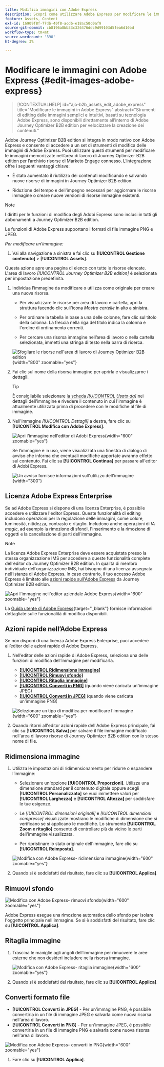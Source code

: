 ```yaml
---
title: Modifica immagini con Adobe Express
description: Scopri come utilizzare Adobe Express per modificare le immagini nell’area di lavoro di Journey Optimizer B2B edition.
feature: Assets, Content
exl-id: 16909f8f-77db-40f8-acd6-e18ac50c0af9
source-git-commit: cb8196a8bb33c326476ddc9d99103d5fea6d10bd
workflow-type: tm+mt
source-wordcount: '890'
ht-degree: 3%

---
```


# Modificare le immagini con Adobe Express {#edit-images-adobe-express}

>[!CONTEXTUALHELP]
>id="ajo-b2b_assets_edit_adobe_express"
>title="Modificare le immagini in Adobe Express"
>abstract="Strumenti di editing delle immagini semplici e intuitivi, basati su tecnologia Adobe Express, sono disponibili direttamente all’interno di Adobe Journey Optimizer B2B edition per velocizzare la creazione dei contenuti."

Adobe Journey Optimizer B2B edition si integra in modo nativo con Adobe Express e consente di accedere a un set di strumenti di modifica delle immagini di Adobe Express. Puoi utilizzare questi strumenti per modificare le immagini memorizzate nell’area di lavoro di Journey Optimizer B2B edition per l’archivio risorse di Marketo Engage connesso. L’integrazione offre i seguenti vantaggi chiave:

* È stato aumentato il riutilizzo dei contenuti modificando e salvando nuove risorse di immagini in Journey Optimizer B2B edition.

* Riduzione del tempo e dell&#39;impegno necessari per aggiornare le risorse immagine o creare nuove versioni di risorse immagine esistenti.

>[!NOTE]
>
>I diritti per le funzioni di modifica degli Adobi Express sono inclusi in tutti gli abbonamenti a Journey Optimizer B2B edition.

Le funzioni di Adobe Express supportano i formati di file immagine PNG e JPEG.

_Per modificare un&#39;immagine:_

1. Vai alla navigazione a sinistra e fai clic su **[!UICONTROL Gestione contenuto]** > **[!UICONTROL Assets]**.

Questa azione apre una pagina di elenco con tutte le risorse elencate. L&#39;area di lavoro _[!UICONTROL Journey Optimizer B2B edition]_ è selezionata per impostazione predefinita.

1. Individua l’immagine da modificare o utilizza come originale per creare una nuova risorsa.

   * Per visualizzare le risorse per area di lavoro e cartella, apri la struttura facendo clic sull&#39;icona _Mostra cartelle_ in alto a sinistra.

   * Per ordinare la tabella in base a una delle colonne, fare clic sul titolo della colonna. La freccia nella riga del titolo indica la colonna e l&#39;ordine di ordinamento correnti.

   * Per cercare una risorsa immagine nell’area di lavoro o nella cartella selezionata, immetti una stringa di testo nella barra di ricerca.

   ![Sfogliare le risorse nell&#39;area di lavoro di Journey Optimizer B2B edition](./assets/assets-native-workspace-filtered.png){width="800" zoomable="yes"}

1. Fai clic sul nome della risorsa immagine per aprirla e visualizzarne i dettagli.

   >[!TIP]
   >
   >È consigliabile selezionare [la scheda _[!UICONTROL Usato da]_](./marketo-engage-design-studio.md#view-asset-used-by-references) nei dettagli dell&#39;immagine e rivedere il contenuto in cui l&#39;immagine è attualmente utilizzata prima di procedere con le modifiche al file di immagine.

1. Nell&#39;immagine _[!UICONTROL Dettagli]_ a destra, fare clic su **[!UICONTROL Modifica con Adobe Express]**.

   ![Apri l&#39;immagine nell&#39;editor di Adobi Express](./assets/assets-edit-adobe-express.png){width="600" zoomable="yes"}

   Se l&#39;immagine è in uso, viene visualizzata una finestra di dialogo di avviso che informa che eventuali modifiche apportate avranno effetto sul contenuto. Fai clic su **[!UICONTROL Continua]** per passare all&#39;editor di Adobi Express.

   ![Un avviso fornisce informazioni sull&#39;utilizzo dell&#39;immagine](./assets/assets-edit-adobe-express-usage-alert.png){width="300"}

## Licenza Adobe Express Enterprise

Se ad Adobe Express si dispone di una licenza Enterprise, è possibile accedere e utilizzare l&#39;editor Express. Queste funzionalità di editing includono operazioni per la regolazione delle immagini, come colore, luminosità, nitidezza, contrasto e ritaglio. Includono anche operazioni di _IA magic_, ad esempio la rimozione di sfondi, l&#39;inserimento e la rimozione di oggetti e la cancellazione di parti dell&#39;immagine.

>[!NOTE]
>
>La licenza Adobe Express Enterprise deve essere acquistata presso la stessa organizzazione IMS per accedere a queste funzionalità complete dell’editor da Journey Optimizer B2B edition. In qualità di membro individuale dell’organizzazione IMS, hai bisogno di una licenza assegnata nell’istanza di Adobe Express. In caso contrario, il tuo accesso Adobe Express è limitato alle [azioni rapide sull&#39;Adobe Express](#quick-actions-in-adobe-express) da Journey Optimizer B2B edition.

![Apri l&#39;immagine nell&#39;editor aziendale Adobe Express](./assets/assets-edit-adobe-express-enterprise-editor.png){width="600" zoomable="yes"}

La [Guida utente di Adobe Express](https://helpx.adobe.com/express/user-guide.html){target="_blank"} fornisce informazioni dettagliate sulle funzionalità di modifica disponibili.

## Azioni rapide nell’Adobe Express

Se non disponi di una licenza Adobe Express Enterprise, puoi accedere all’editor delle azioni rapide di Adobe Express.

1. Nell’editor delle azioni rapide di Adobe Express, seleziona una delle funzioni di modifica dell’immagine per modificarla.

   * [**[!UICONTROL Ridimensiona immagine]**](#resize-image)
   * [**[!UICONTROL Rimuovi sfondo]**](#remove-background)
   * [**[!UICONTROL Ritaglia immagine]**](#crop-image)
   * [**[!UICONTROL Converti in PNG]**](#convert-file-format) (quando viene caricata un&#39;immagine JPEG)
   * [**[!UICONTROL Converti in JPEG]**](#convert-file-format) (quando viene caricata un&#39;immagine PNG)

   ![Selezionare un tipo di modifica per modificare l&#39;immagine](./assets/assets-edit-adobe-express-left-menu.png){width="600" zoomable="yes"}

1. Quando ritorni all&#39;editor azioni rapide dell&#39;Adobe Express principale, fai clic su **[!UICONTROL Salva]** per salvare il file immagine modificato nell&#39;area di lavoro risorse di Journey Optimizer B2B edition con lo stesso nome di file.

## Ridimensiona immagine

1. Utilizza le impostazioni di ridimensionamento per ridurre o espandere l’immagine:

   * Selezionare un&#39;opzione **[!UICONTROL Proporzioni]**. Utilizza una dimensione standard per il contenuto digitale oppure scegli **[!UICONTROL Personalizzato]** se vuoi immettere valori per **[!UICONTROL Larghezza]** e **[!UICONTROL Altezza]** per soddisfare le tue esigenze.

   * Le _[!UICONTROL dimensioni originali]_ e _[!UICONTROL dimensioni compresse]_ visualizzate mostrano le modifiche di dimensione che si verificano se si applicano le modifiche. Lo strumento **[!UICONTROL Zoom e ritaglio]** consente di controllare più da vicino le parti dell&#39;immagine visualizzata.

   * Per ripristinare lo stato originale dell&#39;immagine, fare clic su **[!UICONTROL Reimposta]**.

   ![Modifica con Adobe Express- ridimensiona immagine](./assets/assets-edit-adobe-express-resize-image.png){width="600" zoomable="yes"}

1. Quando si è soddisfatti del risultato, fare clic su **[!UICONTROL Applica]**.

## Rimuovi sfondo

![Modifica con Adobe Express- rimuovi sfondo](./assets/assets-edit-adobe-express-remove-background.png){width="600" zoomable="yes"}

Adobe Express esegue una rimozione automatica dello sfondo per isolare l&#39;oggetto principale nell&#39;immagine. Se si è soddisfatti del risultato, fare clic su **[!UICONTROL Applica]**.

## Ritaglia immagine

1. Trascina le maniglie agli angoli dell’immagine per rimuovere le aree esterne che non desideri includere nella risorsa immagine.

   ![Modifica con Adobe Express- ritaglia immagine](./assets/assets-edit-adobe-express-crop-image.png){width="600" zoomable="yes"}

1. Quando si è soddisfatti del risultato, fare clic su **[!UICONTROL Applica]**.

## Converti formato file

* **[!UICONTROL Converti in JPEG]** - Per un&#39;immagine PNG, è possibile convertirla in un file di immagine JPEG e salvarla come nuova risorsa nell&#39;area di lavoro.
* **[!UICONTROL Converti in PNG]** - Per un&#39;immagine JPEG, è possibile convertirla in un file di immagine PNG e salvarla come nuova risorsa nell&#39;area di lavoro.

![Modifica con Adobe Express- converti in PNG](./assets/assets-edit-adobe-express-convert-to-png.png){width="600" zoomable="yes"}

1. Fare clic su **[!UICONTROL Applica]**.
